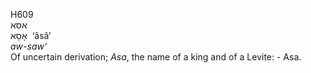 H609  
אסא  
אָסָא ‎ ‘âsâ‘  
*aw-saw‘*  
Of uncertain derivation; *Asa*, the name of a king and of a Levite: -
Asa.  
